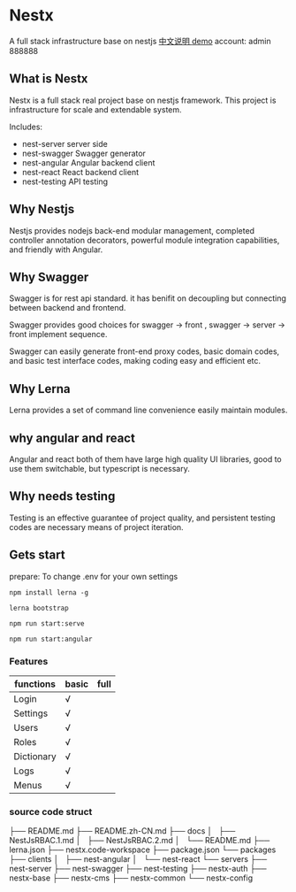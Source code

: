
# Nestx 
A full stack infrastructure base on nestjs <a href="README.zh-CN.md"> 中文说明 </a> [demo](http://typerx.top) 
account:
admin
888888

## What is Nestx
Nestx is a full stack real project base on nestjs framework.
This project is infrastructure for scale and extendable system.

Includes:
- nest-server server side
- nest-swagger Swagger generator
- nest-angular Angular backend client
- nest-react  React backend client
- nest-testing API testing

## Why Nestjs 

Nestjs provides nodejs back-end modular management, completed controller annotation decorators, powerful module integration capabilities, and friendly with Angular.

## Why Swagger

Swagger is for rest api standard. it has benifit on decoupling but connecting between backend and frontend.

Swagger provides good choices for swagger -> front , swagger -> server -> front implement sequence.

Swagger can easily generate front-end proxy codes, basic domain codes, and basic test interface codes, making coding easy and efficient etc.

## Why Lerna

Lerna provides a set of command line convenience easily maintain modules.

## why angular and react 

Angular and react both of them have large high quality UI libraries, good to use them switchable, but typescript is necessary.

## Why needs testing

Testing is an effective guarantee of project quality, and persistent testing codes are necessary means of project iteration.

## Gets start

prepare: To change .env for your own settings

```
npm install lerna -g
```

```
lerna bootstrap
```

```
npm run start:serve
```

```
npm run start:angular
```
 
### Features

| functions    |  basic        |  full        |
| -----------  |  -----------  |  ----------- |
| Login        | √             |              |
| Settings     | √             |              |
| Users        | √             |              |
| Roles        | √             |              |
| Dictionary   | √             |              |
| Logs         | √             |              |
| Menus        | √             |              |

### source code struct

├── README.md
├── README.zh-CN.md
├── docs
│   ├── NestJsRBAC.1.md
│   ├── NestJsRBAC.2.md
│   └── README.md
├── lerna.json
├── nestx.code-workspace
├── package.json
└── packages
    ├── clients
    │   ├── nest-angular
    │   └── nest-react
    └── servers
        ├── nest-server
        ├── nest-swagger
        ├── nest-testing
        ├── nestx-auth
        ├── nestx-base
        ├── nestx-cms
        ├── nestx-common
        └── nestx-config



